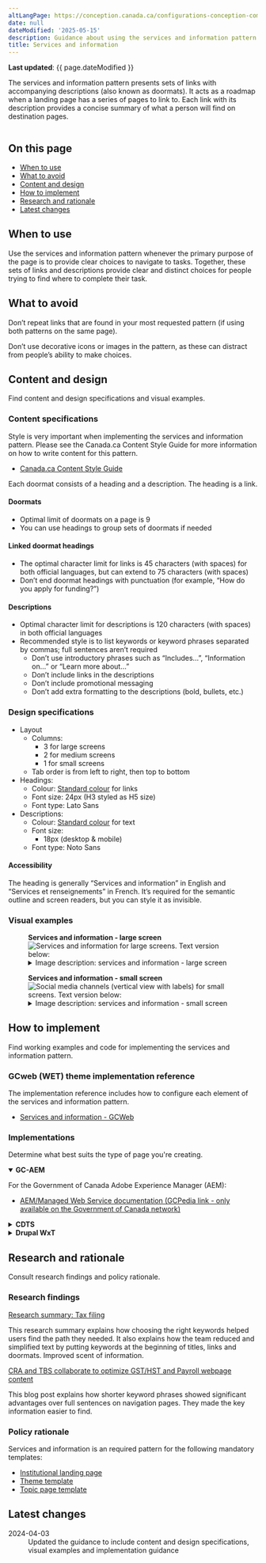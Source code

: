 ```yaml
---
altLangPage: https://conception.canada.ca/configurations-conception-communes/services-renseignements.html
date: null
dateModified: '2025-05-15'
description: Guidance about using the services and information pattern on Canada.ca.
title: Services and information
---
```

<p><strong>Last updated</strong>: {{ page.dateModified }}</p>
<p>
    The services and information pattern presents sets of links with accompanying descriptions (also known as doormats). It acts as a roadmap when a landing page has a series of pages to link to. Each link with its description provides a
    concise summary of what a person will find on destination pages.
</p>
<div class="pattern-demo mrgn-tp-lg mrgn-bttm-xl"><img src="../images/services-info-generic-en.png" class="img-responsive" alt="" /></div>
<section>
    <h2>On this page</h2>
    <ul>
        <li><a href="#use">When to use</a></li>
        <li><a href="#avoid">What to avoid</a></li>
        <li><a href="#design">Content and design</a></li>
        <li><a href="#implement">How to implement</a></li>
        <li><a href="#research">Research and rationale</a></li>
        <li><a href="#latest">Latest changes</a></li>
    </ul>
</section>
<section>
    <h2 id="use">When to use</h2>
    <p>
        Use the services and information pattern whenever the primary purpose of the page is to provide clear choices to navigate to tasks. Together, these sets of links and descriptions provide clear and distinct choices for people trying to find where to complete their task.
    </p>
</section>
<section>
    <h2 id="avoid">What to avoid</h2>
    <p>Don’t repeat links that are found in your most requested pattern (if using both patterns on the same page).</p>
    <p>Don’t use decorative icons or images in the pattern, as these can distract from people’s ability to make choices.</p>
</section>
<section>
    <h2 id="design">Content and design</h2>
    <p>Find content and design specifications and visual examples.</p>
    <h3>Content specifications</h3>
    <p>Style is very important when implementing the services and information pattern. Please see the Canada.ca Content Style Guide for more information on how to write content for this pattern.</p>
    <ul>
        <li><a href="https://www.canada.ca/en/treasury-board-secretariat/services/government-communications/canada-content-style-guide.html">Canada.ca Content Style Guide</a></li>
    </ul>
    <p>Each doormat consists of a heading and a description. The heading is a link.</p>
    <h4>Doormats</h4>
    <ul>
        <li>Optimal limit of doormats on a page is 9</li>
        <li>You can use headings to group sets of doormats if needed</li>
    </ul>
    <h4>Linked doormat headings</h4>
    <ul>
        <li>The optimal character limit for links is 45 characters (with spaces) for both official languages, but can extend to 75 characters (with spaces)</li>
        <li>Don’t end doormat headings with punctuation (for example, “How do you apply for funding?”)</li>
    </ul>
    <h4>Descriptions</h4>
    <ul>
        <li>Optimal character limit for descriptions is 120 characters (with spaces) in both official languages</li>
        <li>
            Recommended style is to list keywords or keyword phrases separated by commas; full sentences aren’t required
            <ul>
                <li>Don’t use introductory phrases such as “Includes…”, “Information on…” or “Learn more about…”</li>
                <li>Don’t include links in the descriptions</li>
                <li>Don’t include promotional messaging</li>
                <li>Don’t add extra formatting to the descriptions (bold, bullets, etc.)</li>
            </ul>
        </li>
    </ul>
    <h3>Design specifications</h3>
    <ul>
        <li>
            Layout
            <ul>
                <li>
                    Columns:
                    <ul>
                        <li>3 for large screens</li>
                        <li>2 for medium screens</li>
                        <li>1 for small screens</li>
                    </ul>
                </li>
                <li>Tab order is from left to right, then top to bottom</li>
            </ul>
        </li>
        <li>
            Headings:
            <ul>
                <li>Colour: <a href="https://design.canada.ca/styles/colours.html">Standard colour</a> for links</li>
                <li>Font size: 24px (H3 styled as H5 size)</li>
                <li>Font type: Lato Sans</li>
            </ul>
        </li>
        <li>
            Descriptions:
            <ul>
                <li>Colour: <a href="https://design.canada.ca/styles/colours.html">Standard colour</a> for text</li>
                <li>
                    Font size:
                    <ul>
                        <li>18px (desktop & mobile)</li>
                    </ul>
                </li>
                <li>Font type: Noto Sans</li>
            </ul>
        </li>
    </ul>
    <h4>Accessibility</h4>
    <p>The heading is generally “Services and information” in English and “Services et renseignements” in French. It’s required for the semantic outline and screen readers, but you can style it as invisible.</p>
    <h3>Visual examples</h3>
    <div class="pattern-demo mrgn-tp-md mrgn-bttm-md">
        <figure class="mrgn-tp-md mrgn-bttm-lg">
            <figcaption><b>Services and information - large screen</b></figcaption>
            <img src="../images/services-info-en.png" class="img-responsive" alt="Services and information for large screens. Text version below:" />
            <details>
                <summary class="wb-toggle" data-toggle='{"print":"on"}'>Image description: services and information - large screen</summary>
                <p>Nine separate doormats are displayed across three columns and three rows. Each doormat has a linked heading. Below the heading are keywords that describe what will be found by clicking on the linked heading.</p>
            </details>
        </figure>
    </div>
    <div class="pattern-demo mrgn-tp-md mrgn-bttm-md">
        <figure class="mrgn-tp-md mrgn-bttm-lg">
            <figcaption><b>Services and information - small screen</b></figcaption>
            <img src="../images/services-info-sm-en.png" class="img-responsive" alt="Social media channels (vertical view with labels) for small screens. Text version below:" />
            <details>
                <summary class="wb-toggle" data-toggle='{"print":"on"}'>Image description: services and information - small screen</summary>
                <p>Nine separate doormats are displayed in a list. Each doormat has a linked heading. Below the heading are keywords that describe what will be found by clicking on the linked heading.</p>
            </details>
        </figure>
    </div>
</section>
<section>
    <h2 id="implement">How to implement</h2>
  <p>Find working examples and code for implementing the services and information pattern.</p>
  <h3>GCweb (WET) theme implementation reference</h3>
  <p>The implementation reference includes how to configure each element of the services and information pattern.</p>
<ul>
  <li><a href="https://wet-boew.github.io/GCWeb/components/gc-srvinfo/gc-srvinfo-doc-en.html">Services and information - GCWeb</a></li>
</ul>
  <h3>Implementations</h3>
    <p>Determine what best suits the type of page you're creating.</p>
    <div class="row">
        <div class="col-md-8">
            <div class="wb-tabs mrgn-tp-lg">
                <div class="tabpanels">
                    <details id="004" open="open">
                        <summary><strong>GC-AEM</strong></summary>
                        <p class="mrgn-tp-lg">For the Government of Canada Adobe Experience Manager (AEM):</p>
                        <ul>
                            <li><a href="https://www.gcpedia.gc.ca/wiki/AEM_GC-specific_Documentation_6.5">AEM/Managed Web Service documentation (GCPedia link - only available on the Government of Canada network)</a></li>
                        </ul>
                    </details>
                    <details id="005">
                        <summary><strong>CDTS</strong></summary>
                        <p class="mrgn-tp-lg">For the Centrally Deployed Templates Solution (CDTS):</p>
                        <ul>
                            <li><a href="https://cenw-wscoe.github.io/sgdc-cdts/docs/index-en.html">CDTS documentation</a></li>
                        </ul>
                    </details>
                    <details id="006">
                        <summary><strong>Drupal WxT</strong></summary>
                        <p class="mrgn-tp-lg">For Drupal WxT:</p>
                        <ul>
                            <li><a href="https://drupalwxt.github.io">Drupal WxT documentation</a></li>
                        </ul>
                    </details>
                </div>
            </div>
        </div>
    </div>
</section>
<section>
    <h2 id="research">Research and rationale</h2>
    <p>Consult research findings and policy rationale.</p>
    <h3>Research findings</h3>
    <p><a href="https://blog.canada.ca/research-summaries/business-account-research-summary.html">Research summary: Tax filing</a></p>
    <p>
        This research summary explains how choosing the right keywords helped users find the path they needed. It also explains how the team reduced and simplified text by putting keywords at the beginning of titles, links and doormats. Improved scent of information.
    </p>
    <p><a href="https://blog.canada.ca/2018/08/16/collab-gsthst-payroll.html">CRA and TBS collaborate to optimize GST/HST and Payroll webpage content</a></p>
    <p>This blog post explains how shorter keyword phrases showed significant advantages over full sentences on navigation pages. They made the key information easier to find.</p>
    <h3>Policy rationale</h3>
    <p>Services and information is an required pattern for the following mandatory templates:</p>
    <ul>
        <li><a href="https://design.canada.ca/mandatory-templates/institutional-profile-pages.html">Institutional landing page</a></li>
        <li><a href="https://design.canada.ca/mandatory-templates/theme.html">Theme template</a></li>
        <li><a href="https://design.canada.ca/mandatory-templates/topic.html">Topic page template</a></li>
    </ul>
</section>
<section>
    <h2 id="latest">Latest changes</h2>
    <dl class="dl-horizontal">
        <dt>
            <time datetime="2024-04-03" class="link-muted">2024-04-03</time>
        </dt>
        <dd>Updated the guidance to include content and design specifications, visual examples and implementation guidance</dd>
    </dl>
</section>
